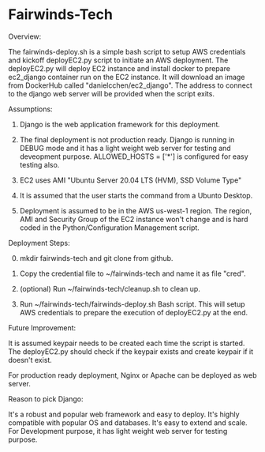 # Fairwinds-Tech

Overview:

The fairwinds-deploy.sh is a simple bash script to setup AWS credentials and kickoff deployEC2.py script to initiate an AWS deployment.  The deployEC2.py will deploy EC2 instance and install docker to prepare ec2_django container run on the EC2 instance.  It will download an image from DockerHub called "danielcchen/ec2_django".  The address to connect to the django web server will be provided when the script exits.

Assumptions: 

1. Django is the web application framework for this deployment.

2. The final deployment is not production ready.  Django is running in DEBUG mode and it has a light weight web server for testing and deveopment purpose.  ALLOWED_HOSTS = ['*'] is configured for easy testing also. 

3.  EC2 uses AMI "Ubuntu Server 20.04 LTS (HVM), SSD Volume Type"   

4.  It is assumed that the user starts the command from a Ubunto Desktop.  

5.  Deployment is assumed to be in the AWS us-west-1 region. The region, AMI and Security Group of the EC2 instance won't change and is hard coded in the Python/Configuration Management script. 


Deployment Steps:

0. mkdir fairwinds-tech and git clone from github.

1. Copy the credential file to ~/fairwinds-tech and name it as file "cred". 

2. (optional) Run ~/fairwinds-tech/cleanup.sh to clean up.

3. Run ~/fairwinds-tech/fairwinds-deploy.sh Bash script.  This will setup AWS credentials to prepare the execution of deployEC2.py at the end.   


Future Improvement:

It is assumed keypair needs to be created each time the script is started. The deployEC2.py should check if the keypair exists and create keypair if it doesn't exist. 

For production ready deployment, Nginx or Apache can be deployed as web server.


Reason to pick Django:

It's a robust and popular web framework and easy to deploy.  It's highly compatible with popular OS and databases.  It's easy to extend and scale.  For Development purpose, it has light weight web server for testing purpose.
